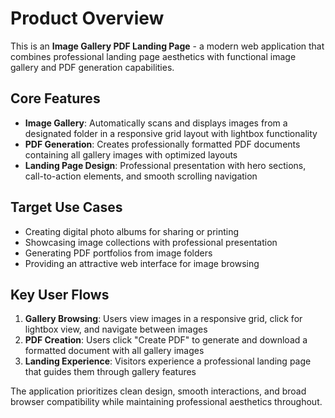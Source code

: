 # Product Overview

This is an **Image Gallery PDF Landing Page** - a modern web application that combines professional landing page aesthetics with functional image gallery and PDF generation capabilities.

## Core Features

- **Image Gallery**: Automatically scans and displays images from a designated folder in a responsive grid layout with lightbox functionality
- **PDF Generation**: Creates professionally formatted PDF documents containing all gallery images with optimized layouts
- **Landing Page Design**: Professional presentation with hero sections, call-to-action elements, and smooth scrolling navigation

## Target Use Cases

- Creating digital photo albums for sharing or printing
- Showcasing image collections with professional presentation
- Generating PDF portfolios from image folders
- Providing an attractive web interface for image browsing

## Key User Flows

1. **Gallery Browsing**: Users view images in a responsive grid, click for lightbox view, and navigate between images
2. **PDF Creation**: Users click "Create PDF" to generate and download a formatted document with all gallery images
3. **Landing Experience**: Visitors experience a professional landing page that guides them through gallery features

The application prioritizes clean design, smooth interactions, and broad browser compatibility while maintaining professional aesthetics throughout.
